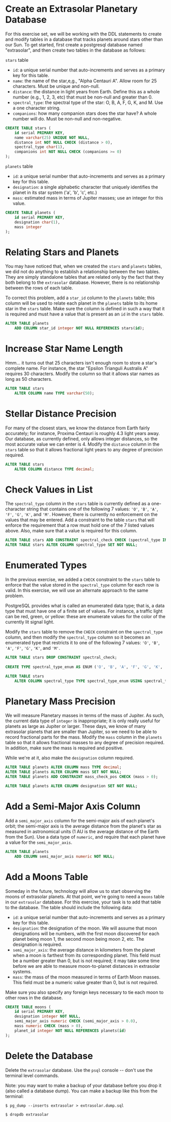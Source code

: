 # Create an Extrasolar Planetary Database

For this exercise set, we will be working with the DDL statements to create and modify tables in a database that tracks planets around stars other than our Sun. To get started, first create a postgresql database named "extrasolar", and then create two tables in the database as follows:

`stars` table

- `id`: a unique serial number that auto-increments and serves as a primary key for this table.
- `name`: the name of the star,e,g., "Alpha Centauri A". Allow room for 25 characters. Must be unique and non-null.
- `distance`: the distance in light years from Earth. Define this as a whole number (e.g., 1, 2, 3, etc) that must be non-null and greater than 0.
- `spectral_type`: the spectral type of the star: O, B, A, F, G, K, and M. Use a one character string.
- `companions`: how many companion stars does the star have? A whole number will do. Must be non-null and non-negative.

```sql
CREATE TABLE stars (
	id serial PRIMARY KEY,
    name varchar(25) UNIQUE NOT NULL,
    distance int NOT NULL CHECK (distance > 0),
    spectral_type char(1),
    companions int NOT NULL CHECK (companions >= 0)
);
```

`planets` table

- `id`: a unique serial number that auto-increments and serves as a primary key for this table.
- `designation`: a single alphabetic character that uniquely identifies the planet in its star system ('a', 'b', 'c', etc.)
- `mass`: estimated mass in terms of Jupiter masses; use an integer for this value.

```sql
CREATE TABLE planets (
	id serial PRIMARY KEY,
    designation char(1),
    mass integer
);
```

# Relating Stars and Planets

You may have noticed that, when we created the `stars` and `planets` tables, we did not do anything to establish a relationship between the two tables. They are simply standalone tables that are related only by the fact that they both belong to the `extrasolar` database. However, there is no relationship between the rows of each table.

To correct this problem, add a `star_id` column to the `planets` table; this column will be used to relate each planet in the `planets` table to its home star in the `stars` table. Make sure the column is defined in such a way that it is required and must have a value that is present as an `id` in the `stars` table.

```sql
ALTER TABLE planets
	ADD COLUMN star_id integer NOT NULL REFERENCES stars(id);
```

# Increase Star Name Length

Hmm... it turns out that 25 characters isn't enough room to store a star's complete name. For instance, the star "Epsilon Trianguli Australis A" requires 30 characters. Modify the column so that it allows star names as long as 50 characters.

```sql
ALTER TABLE stars
	ALTER COLUMN name TYPE varchar(50);
```

# Stellar Distance Precision

For many of the closest stars, we know the distance from Earth fairly accurately; for instance, Proxima Centauri is roughly 4.3 light years away. Our database, as currently defined, only allows integer distances, so the most accurate value we can enter is 4. Modify the `distance` column in the `stars` table so that it allows fractional light years to any degree of precision required.

```sql
ALTER TABLE stars
	ALTER COLUMN distance TYPE decimal;
```

# Check Values in List

The `spectral_type` column in the `stars` table is currently defined as a one-character string that contains one of the following 7 values: `'O'`, `'B'`, `'A'`, `'F'`, `'G'`, `'K'`, and `'M'`. However, there is currently no enforcement on the values that may be entered. Add a constraint to the table `stars` that will enforce the requirement that a row must hold one of the 7 listed values above. Also, make sure that a value is required for this column.

```sql
ALTER TABLE stars ADD CONSTRAINT spectral_check CHECK (spectral_type IN ('O', 'B', 'A', 'F', 'G', 'K', 'M'));
ALTER TABLE stars ALTER COLUMN spectral_type SET NOT NULL;
```

# Enumerated Types

In the previous exercise, we added a `CHECK` constraint to the `stars` table to enforce that the value stored in the `spectral_type` column for each row is valid. In this exercise, we will use an alternate approach to the same problem.

PostgreSQL provides what is called an enumerated data type; that is, a data type that must have one of a finite set of values. For instance, a traffic light can be red, green, or yellow: these are enumerate values for the color of the currently lit signal light.

Modify the `stars` table to remove the `CHECK` constraint on the `spectral_type` column, and then modify the `spectral_type` column so it becomes an enumerated type that restricts it to one of the following 7 values: `'O'`, `'B'`, `'A'`, `'F'`, `'G'`, `'K'`, and `'M'`.

```sql
ALTER TABLE stars DROP CONSTRAINT spectral_check;
	
CREATE TYPE spectral_type_enum AS ENUM ('O', 'B', 'A', 'F', 'G', 'K', 'M');

ALTER TABLE stars
	ALTER COLUMN spectral_type TYPE spectral_type_enum USING spectral_type::spectral_type_enum;
```

# Planetary Mass Precision

We will measure Planetary masses in terms of the mass of Jupiter. As such, the current data type of `integer` is inappropriate; it is only really useful for planets as large as Jupiter or larger. These days, we know of many extrasolar planets that are smaller than Jupiter, so we need to be able to record fractional parts for the mass. Modify the `mass` column in the `planets` table so that it allows fractional masses to any degree of precision required. In addition, make sure the mass is required and positive.

While we're at it, also make the `designation` column required.

```sql
ALTER TABLE planets ALTER COLUMN mass TYPE decimal;
ALTER TABLE planets ALTER COLUMN mass SET NOT NULL;
ALTER TABLE planets ADD CONSTRAINT mass_check_pos CHECK (mass > 0);

ALTER TABLE planets ALTER COLUMN designation SET NOT NULL;
```

# Add a Semi-Major Axis Column

Add a `semi_major_axis` column for the semi-major axis of each planet's orbit; the semi-major axis is the average distance from the planet's star as measured in astronomical units (1 AU is the average distance of the Earth from the Sun). Use a data type of `numeric`, and require that each planet have a value for the `semi_major_axis`.

```sql
ALTER TABLE planets
	ADD COLUMN semi_major_axis numeric NOT NULL;
```

# Add a Moons Table

Someday in the future, technology will allow us to start observing the moons of extrasolar planets. At that point, we're going to need a `moons` table in our `extrasolar` database. For this exercise, your task is to add that table to the database. The table should include the following data:

- `id`: a unique serial number that auto-increments and serves as a primary key for this table.
- `designation`: the designation of the moon. We will assume that moon designations will be numbers, with the first moon discovered for each planet being moon 1, the second moon being moon 2, etc. The designation is required.
- `semi_major_axis`: the average distance in kilometers from the planet when a moon is farthest from its corresponding planet. This field must be a number greater than 0, but is not required; it may take some time before we are able to measure moon-to-planet distances in extrasolar systems.
- `mass`: the mass of the moon measured in terms of Earth Moon masses. This field must be a numeric value greater than 0, but is not required.

Make sure you also specify any foreign keys necessary to tie each moon to other rows in the database.

```sql
CREATE TABLE moons (
	id serial PRIMARY KEY,
	designation integer NOT NULL,
	semi_major_axis numeric CHECK (semi_major_axis > 0.0),
	mass numeric CHECK (mass > 0),
	planet_id integer NOT NULL REFERENCES planets(id)
);
```

# Delete the Database

Delete the `extrasolar` database. Use the `psql` console -- don't use the terminal level commands.

Note: you may want to make a backup of your database before you drop it (also called a database dump). You can make a backup like this from the terminal:

```terminal
$ pg_dump --inserts extrasolar > extrasolar.dump.sql
```

```shell
$ dropdb extrasolar
```